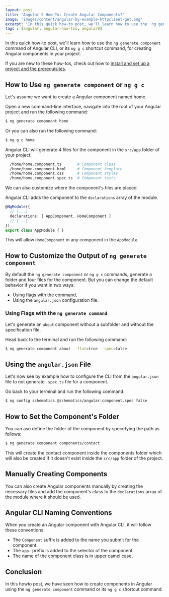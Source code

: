 ```yaml
---
layout: post
title: "Angular 9 How-To: Create Angular Components?"
image: "images/content/angular-by-example-httpclient-get.png"
excerpt: "In this quick how-to post, we'll learn how to use the  ng generate component  command of Angular CLI, or its  ng g c shortcut command, for creating Angular components in your project." 
tags : [angular, angular-how-tos, angular9] 
---
```



In this quick how-to post, we'll learn how to use the  `ng generate component`  command of Angular CLI, or its  `ng g c` shortcut command, for creating Angular components in your project.

If you are new to these how-tos, check out how to [install and set up a project and the prerequisites](https://www.techiediaries.com/angular-cli-tutorial/).

## How to Use `ng generate component`  or  `ng g c`

Let's assume we want to create a Angular component named home.

Open a new command-line interface, navigate into the root of your Angular project and run the following command:

```bash
$ ng generate component home
```

Or you can also run the following command:

```bash
$ ng g c home
```

Angular CLI will generate 4 files for the component in the  `src/app`  folder of your project:

```bash
  /home/home.component.ts       # Component class
  /home/home.component.html     # Component template
  /home/home.component.css      # Component styles
  /home/home.component.spec.ts  # Component tests
```

We can also customize where the component's files are placed.
 
 Angular CLI adds the component to the   `declarations`  array of the module.

```ts
@NgModule({
  // [...]
  declarations: [ AppComponent, HomeComponent ]
  // [...]
})
export class AppModule { }
```

This will allow `HomeComponent`  in any component in the `AppModule`. 


## How to Customize the Output of  `ng generate component`

By default the `ng generate component` or  `ng g c` commands, generate a folder and four files for the component. But you can change the default behavior if you want in two ways:

- Using flags with the command,
- Using the `angular.json`  configuration file.

### Using Flags with the `ng generate command`

Let's generate an `about` component without a subfolder and without the specification file. 

Head back to the terminal and run the following command:

```bash
$ ng generate component about --flat=true --spec=false
```


## Using the  `angular.json`  File

Let's now see by example how to configure the CLI from the  `angular.json`  file to not generate  `.spec.ts`  file for a component.

Go back to your terminal and run the following command:

```bash
$ ng config schematics.@schematics/angular:component.spec false
```

## How to Set the Component's Folder
 
You can aso define the folder of the component by  specefying the path as follows:

```bash
$ ng generate component components/contact
```

This will create the contact component inside the components folder which will also be created if it doesn't exist inside the  `src/app`  folder of the project. 

## Manually Creating Components  

You can also create Angular components manually by creating the necessary files and add the component's class to the `declarations` array of the module where it should be used.

## Angular CLI Naming Conventions

When you create an Angular component with Angular CLI, it will follow these conventions:

-   The `Component` suffix is added to the name you submit for the component. 
-   The  `app-` prefix  is added to the selector of the component. 
-   The name of the component class  is in upper camel case,

## Conclusion

In this howto post, we have seen how to create components in Angular using the `ng generate component`  command or its  `ng g c` shortcut command.

